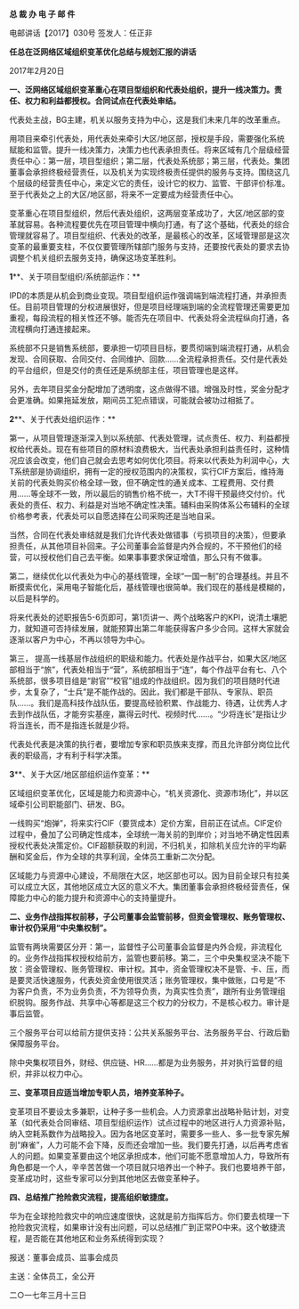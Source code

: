 **总 裁 办 电 子 邮 件**

 

电邮讲话【2017】030号                               签发人：任正非

 

**任总在泛网络区域组织变革优化总结与规划汇报的讲话**

2017年2月20日

**一、泛网络区域组织变革重心在项目型组织和代表处组织，提升一线决策力。责任、权力和利益都授权。合同试点在代表处审结。**

代表处主战，BG主建，机关以服务支持为中心，这是我们未来几年的改革重点。

用项目来牵引代表处，用代表处来牵引大区/地区部，授权是手段，需要强化系统赋能和监管。提升一线决策力，决策力也代表承担责任。将来区域有几个层级经营责任中心：第一层，项目型组织；第二层，代表处系统部；第三层，代表处。集团董事会承担终极经营责任，以及机关为实现终极责任提供的服务与支持。围绕这几个层级的经营责任中心，来定义它的责任，设计它的权力、监管、干部评价标准。至于代表处之上的大区/地区部，将来不一定要成为经营责任中心。

变革重心在项目型组织，然后代表处组织，这两层变革成功了，大区/地区部的变革就容易。各种流程要优先在项目管理中横向打通，有了这个基础，代表处的综合管理就容易了。项目型组织、代表处的改革，是最核心的改革，区域管理部是这次变革的最重要支柱，不仅仅要管理所辖部门服务与支持，还要按代表处的要求去协调整个机关组织去服务支持，确保这场变革胜利。

**1****、关于项目型组织/系统部运作：**

IPD的本质是从机会到商业变现。项目型组织运作强调端到端流程打通，并承担责任。目前项目管理的分权进展很好，但是项目经理端到端的全流程管理还需要更加重视，每段流程的相关性还不够。能否先在项目中、代表处将全流程纵向打通，各流程横向打通连接起来。

系统部不只是销售系统部，要承担一切项目目标，要贯彻端到端流程打通，从机会发现、合同获取、合同交付、合同维护、回款……全流程承担责任。交付是代表处的平台组织，但是交付的责任还是系统部主任，项目管理也是这样。

另外，去年项目奖金分配增加了透明度，这点做得不错。增强及时性，奖金分配才会更准确。如果拖延发放，期间员工犯点错误，可能就会被功过相抵了。



**2****、关于代表处组织运作：**

第一，从项目管理逐渐深入到以系统部、代表处管理，试点责任、权力、利益都授权给代表处。现在有些项目的原材料浪费极大，当代表处承担利益责任时，这种情况应该会改变，他们自己就会去思考如何优化项目。将来以代表处为利润中心，大T系统部是协调组织，拥有一定的授权范围内的决策权，实行CIF方案后，维持海关前的代表处购买价格全球一致，但不确定性的通关成本、工程费用、交付费用……等全球不一致，所以最后的销售价格不统一，大T不得干预最终交付价。代表处的责任、权力、利益是对当地不确定性决策。辅料由采购体系公布辅料的全球价格参考表，代表处可以自愿选择在公司采购还是当地自采。

当然，合同在代表处审结就是我们允许代表处做错事（亏损项目的决策），但要承担责任，从其他项目补回来。子公司董事会监督是内外合规的，不干预他们的经营，可以授权他们自己去平衡。如果事事要求保证增值，那么只有不做事。

第二，继续优化以代表处为中心的基线管理，全球“一国一制”的合理基线。并且不断摸索优化，采用电子智能化后，基线管理也很简单。我们现在的基线是模糊的，以后是科学的。

将来代表处的述职报告5-6页即可，第1页讲一、两个战略客户的KPI，说清土壤肥力，就知道可否持续发展，就能预算出第二年能获得客户多少合同。这样大家就会逐渐以客户为中心，不再以领导为中心。

第三， 提高一线基层作战组织的职级和能力。代表处是作战平台，如果大区/地区部相当于“旅”，代表处相当于“营”，系统部相当于“连”，每个作战平台有七、八个系统部，很多项目组是“尉官”“校官”组成的作战组织。因为我们的项目随时代进步，太复杂了，“士兵”是不能作战的。因此，我们都是干部队、专家队、职员队……。我们是高科技作战队伍，要提高经验积累、作战能力、待遇，让优秀人才去到作战队伍，才能夯实基座，赢得云时代、视频时代……。“少将连长”是指让少将当连长，而不是指连长就是少将。

代表处代表是决策的执行者，要增加专家和职员族来支撑，而且允许部分岗位比代表的职级高，才有利于科学决策。



**3****、关于大区/地区部组织运作变革：**

区域组织变革优化，区域是能力和资源中心，“机关资源化、资源市场化”，并以区域牵引公司职能部门、研发、BG。

一线购买“炮弹”，将来实行CIF（要货成本）定价方案，目前正在试点。CIF定价过程中，叠加了公司确定性成本，全球统一海关前的到岸价；对当地不确定性因素授权代表处决策定价。CIF超额获取的利润，不归机关，扣除机关应允许的平均薪酬和奖金后，作为全球的共享利润，全体员工重新二次分配。

区域能力与资源中心建设，不局限在大区，地区部也可以。因为目前全球只有拉美可以成立大区，其他地区成立大区的意义不大。集团董事会承担终极经营责任，保障能力中心的能力提升和资源中心的支持量提升。

 



**二、业务作战指挥权前移，子公司董事会监管前移，但资金管理权、账务管理权、审计权仍采用“中央集权制”。**

监管有两块需要区分开：第一，监督性子公司董事会监督是内外合规，非流程化的。业务作战指挥权授权给前方，监管也要前移。第二，三个中央集权坚决不能下放：资金管理权、账务管理权、审计权。其中，资金管理权决不是管、卡、压，而是要灵活快速服务，代表处资金使用很灵活；账务管理权，集中做账，口号是“不为客户负责，不为业务负责，不为领导负责，为真实性负责”，跟所有业务管理组织脱钩。服务作战、共享中心等都是这三个权力的分权力，不是核心权力。审计是事后监管。

三个服务平台可以给前方提供支持：公共关系服务平台、法务服务平台、行政后勤保障服务平台。

除中央集权项目外，财经、供应链、HR……都是为业务服务，并对执行监督的组织，并非以权力中心。

 



**三、变革项目应适当增加专职人员，培养变革种子。**

变革项目不要设太多兼职，让种子多一些机会。人力资源拿出战略补贴计划，对变革（如代表处合同审结、项目型组织运作）试点过程中的地区进行人力资源补贴，纳入空耗系数作为战略投入。因为各地区变革时，需要多一些人、多一批专家先解剖“麻雀”，人力可能不会下降，反而还会增加一些。我们要先打通，以后再考虑省人的问题。如果变革要由这个地区承担成本，他们可能不愿意增加人力，导致所有角色都是一个人，辛辛苦苦做一个项目就只培养出一个种子。我们也要培养干部，变革成功时，这些专家可以分到其他地区去做变革种子。

 



**四、总结推广抢险救灾流程，提高组织敏捷度。**

华为在全球抢险救灾中的响应速度很快，这就是前方指挥后方。你们要去梳理一下抢险救灾流程，如果审计没有出问题，可以总结推广到正常PO中来。这个敏捷流程，是否能在其他地区和业务系统得到实现？





报送：董事会成员、监事会成员

主送：全体员工，全公开

二○一七年三月十三日